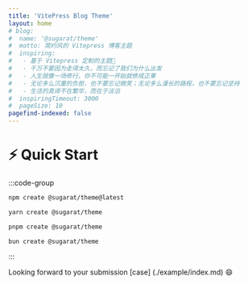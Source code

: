 ```yaml
---
title: 'VitePress Blog Theme'
layout: home
# blog:
#  name: '@sugarat/theme'
#  motto: 简约风的 Vitepress 博客主题
#  inspiring:
#   - 基于 Vitepress 定制的主题🎨
#   - 千万不要因为走得太久，而忘记了我们为什么出发
#   - 人生就像一场修行，你不可能一开始就修成正果
#   - 无论多么沉重的负担，也不要忘记微笑；无论多么漫长的路程，也不要忘记坚持
#   - 生活的真谛不在繁华，而在于淡泊
#  inspiringTimeout: 3000
#  pageSize: 10
pagefind-indexed: false
---
```


# ⚡ Quick Start

:::code-group
```sh [npm]
npm create @sugarat/theme@latest
```
```sh [yarn]
yarn create @sugarat/theme
```
```sh [pnpm]
pnpm create @sugarat/theme
```
```sh [bun]
bun create @sugarat/theme
```
:::

Looking forward to your submission [case] (./example/index.md) 😄
